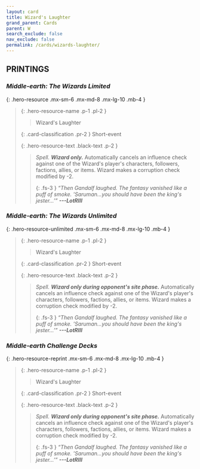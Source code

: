 ```yaml
---
layout: card
title: Wizard's Laughter
grand_parent: Cards
parent: W
search_exclude: false
nav_exclude: false
permalink: /cards/wizards-laughter/
---
```


## PRINTINGS


### _Middle-earth: The Wizards Limited_

{: .hero-resource .mx-sm-6 .mx-md-8 .mx-lg-10 .mb-4 }
> {: .hero-resource-name .p-1 .pl-2 }
> > <div class="card-mp"></div>
> > <div class="card-name">Wizard's Laughter</div>
>
> {: .card-classification .pr-2 }
> Short-event
>
> {: .hero-resource-text .black-text .p-2 }
> > _Spell._ ***Wizard only.*** Automatically cancels an influence check against one of the Wizard's player's characters, followers, factions, allies, or items. Wizard makes a corruption check modified by -2. 
> > 
> > {: .fs-3 } 
> > _“Then Gandalf laughed. The fantasy vanished like a puff of smoke. 'Saruman...you should have been the king's jester...’”_ ***---&#65279;LotRIII*** 
> 

### _Middle-earth: The Wizards Unlimited_

{: .hero-resource-unlimited .mx-sm-6 .mx-md-8 .mx-lg-10 .mb-4 }
> {: .hero-resource-name .p-1 .pl-2 }
> > <div class="card-mp"></div>
> > <div class="card-name">Wizard's Laughter</div>
>
> {: .card-classification .pr-2 }
> Short-event
>
> {: .hero-resource-text .black-text .p-2 }
> > _Spell._ ***Wizard only during opponent's site phase.*** Automatically cancels an influence check against one of the Wizard's player's characters, followers, factions, allies, or items. Wizard makes a corruption check modified by -2. 
> > 
> > {: .fs-3 } 
> > _“Then Gandalf laughed. The fantasy vanished like a puff of smoke. 'Saruman...you should have been the king's jester...’”_ ***---&#65279;LotRIII*** 
> 

### _Middle-earth Challenge Decks_

{: .hero-resource-reprint .mx-sm-6 .mx-md-8 .mx-lg-10 .mb-4 }
> {: .hero-resource-name .p-1 .pl-2 }
> > <div class="card-mp"></div>
> > <div class="card-name">Wizard's Laughter</div>
>
> {: .card-classification .pr-2 }
> Short-event
>
> {: .hero-resource-text .black-text .p-2 }
> > _Spell._ ***Wizard only during opponent's site phase.*** Automatically cancels an influence check against one of the Wizard's player's characters, followers, factions, allies, or items. Wizard makes a corruption check modified by -2. 
> > 
> > {: .fs-3 } 
> > _“Then Gandalf laughed. The fantasy vanished like a puff of smoke. 'Saruman...you should have been the king's jester...’”_ ***---&#65279;LotRIII*** 
> 
